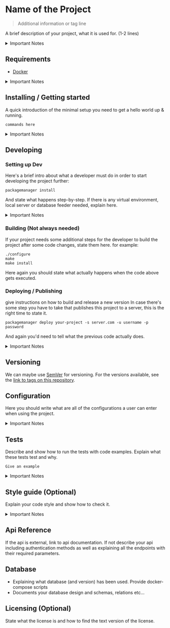 # Name of the Project

> Additional information or tag line

A brief description of your project, what it is used for. (1-2 lines)

<details>
<summary>Important Notes</summary>

- Assume that the developer has basic knowledge of git, the language, and following standards. Remember who this document is for.
- Keep all additional documentaion in a `./_DOCUMENTATION` directory
- Try to keep this lean and concise. Anything more than two pages is difficult to maintain.
- Reference over repetition
  - Identify sources of truth and link out to that - if this code has no control of the output (like an IP address) - don't put the IP address in here.
  - Don't use specific details that need to be maintained.

#### Additional Resources

- [.editorconfig file](https://editorconfig.org/)
- [12 factor apps](https://12factor.net/)
- [Frontend Checklist](https://github.com/thedaviddias/Front-End-Checklist)
- [git submodules](https://git-scm.com/book/en/v2/Git-Tools-Submodules)
- [JavaScript Clean Code Guidelines](https://github.com/ryanmcdermott/clean-code-javascript)
- [language specific code blocks](https://help.github.com/articles/creating-and-highlighting-code-blocks/)
- [Markdown Cheatsheet](https://github.com/adam-p/markdown-here/wiki/Markdown-Cheatsheet)
- [Markdown Reference style link](https://github.com/adam-p/markdown-here/wiki/Markdown-Cheatsheet#links)
- [nvm](https://github.com/creationix/nvm)
- [Or even the frameworks documentation](https://raygun.com/blog/popular-javascript-frameworks/)
- [Project Guidelines](https://github.com/elsewhencode/project-guidelines)
- [Recommended extensions](https://code.visualstudio.com/docs/editor/extension-gallery#_recommended-extensions)

</details>

## Requirements

- [Docker]

<details>
<summary>Important Notes</summary>

- Use packages like [Homebrew], [docker], and [asdf]
- List any global installs here - prefer using [asdf] and [homebrew]
- Do not list frameworks and libraries. These should be included as project dependencies. [See Twelve-factor app - Dependencies](https://12factor.net/dependencies)

</details>

## Installing / Getting started

A quick introduction of the minimal setup you need to get a hello world up &
running.

```shell
commands here
```

<details>
<summary>Important Notes</summary>

- Here you should say what actually happens when you execute the code above.
- List any global installs and runtime setting here - prefer using [asdf] and [homebrew]
- This should be simple and concise and repeatable.
- Check with the team if Linux/Windows/Mac support is needed.

</details>

## Developing

### Setting up Dev

Here's a brief intro about what a developer must do in order to start developing
the project further:

```shell
packagemanager install
```

And state what happens step-by-step. If there is any virtual environment, local server or database feeder needed, explain here.

<details>
<summary>Important Notes</summary>

- This should represent the day-to-day workflow
- this should not list global dependencies

</details>

### Building (Not always needed)

If your project needs some additional steps for the developer to build the
project after some code changes, state them here. for example:

```shell
./configure
make
make install
```

Here again you should state what actually happens when the code above gets
executed.

### Deploying / Publishing

give instructions on how to build and release a new version
In case there's some step you have to take that publishes this project to a
server, this is the right time to state it.

```shell
packagemanager deploy your-project -s server.com -u username -p password
```

And again you'd need to tell what the previous code actually does.

<details>
<summary>Important Notes</summary>

- if this uses ci/cd link out to it along with the environments.
- Make use of badges where possible
  - [circleci status-badges](https://circleci.com/docs/2.0/status-badges)
  - [Github Workflow status badge](https://docs.github.com/en/actions/monitoring-and-troubleshooting-workflows/adding-a-workflow-status-badge)

</details>

## Versioning

We can maybe use [SemVer](http://semver.org/) for versioning. For the versions available, see the [link to tags on this repository](/tags).

## Configuration

Here you should write what are all of the configurations a user can enter when using the project.

<details>
<summary>Important Notes</summary>

- Note configuration is not secrets.
- Use `.env` and `.env.example`.
- Try to refrain from development and production references - let those values come from the env or the build.

</details>

## Tests

Describe and show how to run the tests with code examples.
Explain what these tests test and why.

```shell
Give an example
```

<details>
<summary>Important Notes</summary>

- This is sometimes included in the Developing script. This is fine, however if you are working with code that the sysops team is not familiar with, it's a good idea to split this out to make it more convenient for them.

</details>

## Style guide (Optional)

Explain your code style and show how to check it.

<details>
<summary>Important Notes</summary>

- Automation is the ultimate authority. Please only list opinionated and non-automated styles here.
- Use tools to automate as much as possible. Note these need to be project dependencies if they are project dependencies.
- Add notes on how to configure common editors if needed.
- Use `.idea`, `.vscode`, and `.editorconfig` configs to help with setup.
- Use precommit and prepush git hooks to automate rules.
- Keep the customization of the tools to a minimum - the defaults are usually good enough.

</details>

## Api Reference

If the api is external, link to api documentation. If not describe your api including authentication methods as well as explaining all the endpoints with their required parameters.

## Database

- Explaining what database (and version) has been used. Provide docker-compose scripts
- Documents your database design and schemas, relations etc...

## Licensing (Optional)

State what the license is and how to find the text version of the license.

<!-- MARKDOWN REFERENCES -->

[homebrew]: https://brew.sh/
[asdf]: https://asdf-vm.com
[docker]: https://www.docker.com/
